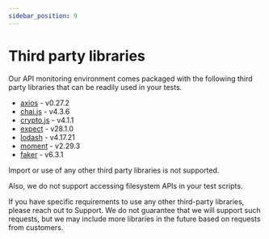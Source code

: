 ```yaml
---
sidebar_position: 9
---
```


# Third party libraries

Our API monitoring environment comes packaged with the following third party libraries that can be readily used in your tests.

- [axios](https://github.com/axios/axios) - v0.27.2
- [chai.js](https://www.chaijs.com/) - v4.3.6
- [crypto.js](https://www.npmjs.com/package/crypto-js) - v4.1.1
- [expect](https://www.npmjs.com/package/expect) - v28.1.0
- [lodash](https://lodash.com/) - v4.17.21
- [moment](https://momentjs.com/) - v2.29.3
- [faker](https://fakerjs.dev/) - v6.3.1

Import or use of any other third party libraries is not supported.

Also, we do not support accessing filesystem APIs in your test scripts.

If you have specific requirements to use any other third-party libraries, please reach out to Support. We do not guarantee that we will support such requests, but we may include more libraries in the future based on requests from customers.